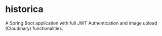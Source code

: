 # historica

A Spring Boot application with full JWT Authentication and image upload (Cloudinary) functionalities.
